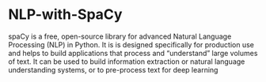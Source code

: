 # NLP-with-SpaCy

spaCy is a free, open-source library for advanced Natural Language Processing (NLP) in Python. It is is designed specifically for production use and helps to build applications that process and “understand” large volumes of text. It can be used to build information extraction or natural language understanding systems, or to pre-process text for deep learning
